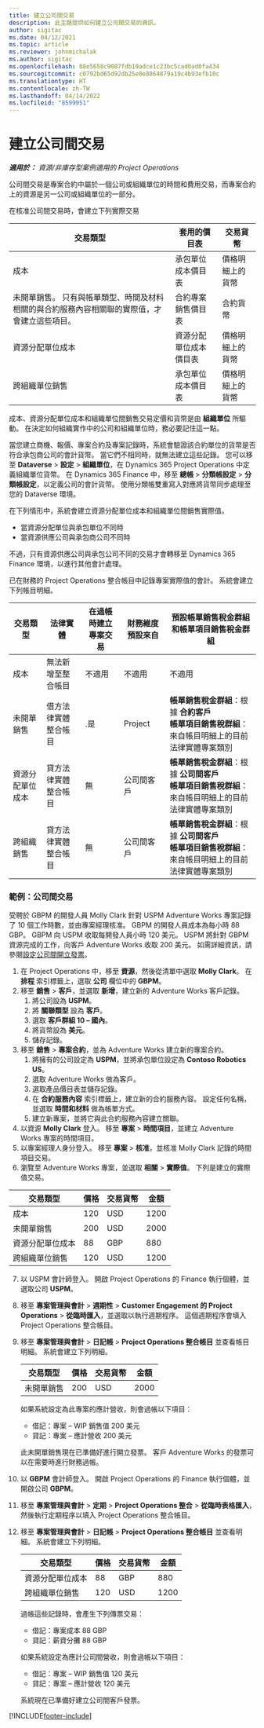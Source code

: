 ```yaml
---
title: 建立公司間交易
description: 此主題提供如何建立公司間交易的資訊。
author: sigitac
ms.date: 04/12/2021
ms.topic: article
ms.reviewer: johnmichalak
ms.author: sigitac
ms.openlocfilehash: 88e5658c9087fdb19adce1c23bc5cad0ad0fa434
ms.sourcegitcommit: c0792bd65d92db25e0e8864879a19c4b93efb10c
ms.translationtype: HT
ms.contentlocale: zh-TW
ms.lasthandoff: 04/14/2022
ms.locfileid: "8599951"
---
```

# <a name="create-intercompany-transactions"></a>建立公司間交易

_**適用於：** 資源/非庫存型案例適用的 Project Operations_

公司間交易是專案合約中屬於一個公司或組織單位的時間和費用交易，而專案合約上的資源是另一公司或組織單位的一部分。

在核准公司間交易時，會建立下列實際交易

| **交易類型** | **套用的價目表** | **交易貨幣** |
| --- | --- | --- |
| 成本 | 承包單位成本價目表 | 價格明細上的貨幣 |
| 未開單銷售。 只有與帳單類型、時間及材料相關的與合約服務內容相關聯的實際值，才會建立這些項目。 | 合約專案銷售價目表 | 合約貨幣 |
| 資源分配單位成本 | 資源分配單位成本價目表 | 價格明細上的貨幣 |
| 跨組織單位銷售 | 承包單位成本價目表 | 價格明細上的貨幣 |

成本、資源分配單位成本和組織單位間銷售交易定價和貨幣是由 **組織單位** 所驅動。 在決定如何組織實作中的公司和組織單位時，務必要記住這一點。

當您建立商機、報價、專案合約及專案記錄時，系統會驗證該合約單位的貨幣是否符合承包商公司的會計貨幣。 當它們不相同時，就無法建立這些記錄。 您可以移至 **Dataverse** > **設定** > **組織單位**，在 Dynamics 365 Project Operations 中定義組織單位貨幣。 在 Dynamics 365 Finance 中，移至 **總帳** > **分類帳設定** > **分類帳設定**，以定義公司的會計貨幣。 使用分類帳雙重寫入對應將貨幣同步處理至您的 Dataverse 環境。

在下列情形中，系統會建立資源分配單位成本和組織單位間銷售實際值。

  - 當資源分配單位與承包單位不同時
  - 當資源供應公司與承包商公司不同時

不過，只有資源供應公司與承包公司不同的交易才會轉移至 Dynamics 365 Finance 環境，以進行其他會計處理。

已在財務的 Project Operations 整合帳目中記錄專案實際值的會計。 系統會建立下列帳目明細。

| **交易類型** | **法律實體** | **在過帳時建立專案交易** | **財務維度預設來自** | **預設帳單銷售稅金群組和帳單項目銷售稅金群組** |
| --- | --- | --- | --- | --- |
| 成本 | 無法新增至整合帳目 | 不適用 | 不適用 | 不適用 |
| 未開單銷售 | 借方法律實體整合帳目 | .是 | Project | **帳單銷售稅金群組**：根據 **合約客戶** <br/> **帳單項目銷售稅群組**：來自帳目明細上的目前法律實體專案類別 |
| 資源分配單位成本 | 貸方法律實體整合帳目 | 無 | 公司間客戶 | **帳單銷售稅金群組**：根據 **公司間客戶** <br/> **帳單項目銷售稅群組**：來自帳目明細上的目前法律實體專案類別 |
| 跨組織銷售 | 貸方法律實體整合帳目 | 無 | 公司間客戶 | **帳單銷售稅金群組**：根據 **公司間客戶** <br/> **帳單項目銷售稅群組**：來自帳目明細上的目前法律實體專案類別 |

### <a name="example-intercompany-transactions"></a>範例：公司間交易

受聘於 GBPM 的開發人員 Molly Clark 針對 USPM Adventure Works 專案記錄了 10 個工作時數，並由專案經理核准。 GBPM 的開發人員成本為每小時 88 GBP。 GBPM 向 USPM 收取每開發人員小時 120 美元。 USPM 將針對 GBPM 資源完成的工作，向客戶 Adventure Works 收取 200 美元。 如需詳細資訊，請參閱[設定公司間開立發票](configure-intercompany-invoicing.md)。

1. 在 Project Operations 中，移至 **資源**，然後從清單中選取 **Molly Clark**。 在 **排程** 索引標籤上，選取 **公司** 欄位中的 **GBPM**。
2. 移至 **銷售** > **客戶**，並選取 **新增**，建立新的 Adventure Works 客戶記錄。
    1. 將公司設為 **USPM**。
    2. 將 **關聯類型** 設為 **客戶**。
    3. 選取 **客戶群組 10 – 國內**。
    4. 將貨幣設為 **美元**。
    5. 儲存記錄。
3. 移至 **銷售** > **專案合約**，並為 Adventure Works 建立新的專案合約。
    1. 將擁有的公司設定為 **USPM**，並將承包單位設定為 **Contoso Robotics US**。
    2. 選取 Adventure Works 做為客戶。
    3. 選取產品價目表並儲存記錄。
    4. 在 **合約服務內容** 索引標籤上，建立新的合約服務內容。 設定任何名稱，並選取 **時間和材料** 做為帳單方式。
    5. 建立新專案，並將它與此合約服務內容建立關聯。
4. 以資源 **Molly Clark** 登入。 移至 **專案** > **時間項目**，並建立 Adventure Works 專案的時間項目。
5. 以專案經理人身分登入。 移至 **專案** > **核准**，並核准 Molly Clark 記錄的時間項目交易。
6. 瀏覽至 Adventure Works 專案，並選取 **相關** > **實際值**。 下列是建立的實際值交易。

| **交易類型** | **價格** | **交易貨幣** | **金額** |
| --- | --- | --- | --- |
| 成本 | 120 | USD | 1200 |
| 未開單銷售 | 200 | USD | 2000 |
| 資源分配單位成本 | 88 | GBP | 880 |
| 跨組織單位銷售 | 120 | USD | 1200 |

7. 以 USPM 會計師登入。 開啟 Project Operations 的 Finance 執行個體，並選取公司 **USPM**。 
8. 移至 **專案管理與會計** > **週期性** > **Customer Engagement 的 Project Operations** > **從臨時匯入**，並選取以執行週期程序。 這個週期程序會填入 Project Operations 整合帳目。
9. 移至 **專案管理與會計** > **日記帳** > **Project Operations 整合帳目** 並查看帳目明細。 系統會建立下列明細。

    | **交易類型** | **價格** | **交易貨幣** | **金額** |
    | --- | --- | --- | --- |
    | 未開單銷售 | 200 | USD | 2000 |

    如果系統設定為此專案的應計營收，則會過帳以下項目：

    - 借記：專案 – WIP 銷售值 200 美元
    - 貸記：專案 – 應計營收 200 美元

    此未開單銷售現在已準備好進行開立發票。 客戶 Adventure Works 的發票可以在需要時進行財務過帳。

10. 以 **GBPM** 會計師登入。 開啟 Project Operations 的 Finance 執行個體，並開啟公司 **GBPM**。 
11. 移至 **專案管理與會計** > **定期** > **Project Operations 整合** > **從臨時表格匯入**，然後執行定期程序以填入 Project Operations 整合帳目。
12. 移至 **專案管理與會計** > **日記帳** > **Project Operations 整合帳目** 並查看明細。 系統會建立下列明細。

    | **交易類型** | **價格** | **交易貨幣** | **金額** |
    | --- | --- | --- | --- |
    | 資源分配單位成本 | 88 | GBP | 880 |
    | 跨組織單位銷售 | 120 | USD | 1200 |

    過帳這些記錄時，會產生下列傳票交易：

    - 借記：專案成本 88 GBP
    - 貸記：薪資分攤 88 GBP

    如果系統設定為應計公司間營收，則會過帳以下項目：

    - 借記：專案 – WIP 銷售值 120 美元
    - 貸記：專案 – 應計營收 120 美元

    系統現在已準備好建立公司間客戶發票。


[!INCLUDE[footer-include](../includes/footer-banner.md)]
